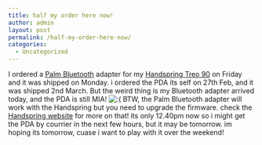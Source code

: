 ```yaml
---
title: half my order here now!
author: admin
layout: post
permalink: /half-my-order-here-now/
categories:
  - Uncategorized
---
```

I ordered a [Palm Bluetooth][1] adapter for my [Handspring Treo 90][2] on Friday and it was shipped on Monday. i ordered the PDA its self on 27th Feb, and it was shipped 2nd March. But the weird thing is my Bluetooth adapter arrived today, and the PDA is still MIA! <img src="http://blog.lotas-smartman.net/wp-includes/images/smilies/icon_sad.gif" alt=":(" class="wp-smiley" /> BTW, the Palm Bluetooth adapter will work with the Handspring but you need to upgrade the firmware. check the [Handspring website][3] for more on that! its only 12.40pm now so i might get the PDA by courrier in the next few hours, but it may be tomorrow. im hoping its tomorrow, cuase i want to play with it over the weekend!

 [1]: http://www.expansys.ie/product.asp?code=SD-T800P
 [2]: http://www.compgeeks.com/details.asp?invtid=1027NA-90-N
 [3]: http://www.handspring.com/